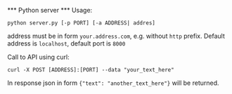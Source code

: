 *** Python server ***
Usage:

`python server.py [-p PORT] [-a ADDRESS| addres]`

address must be in form `your.address.com`, e.g. without `http` prefix.
Default address is `localhost`, default port is `8000`

Call to API using curl:

`curl -X POST [ADDRESS]:[PORT] --data "your_text_here"`

In response json in form `{"text": "another_text_here"}` will be returned.
